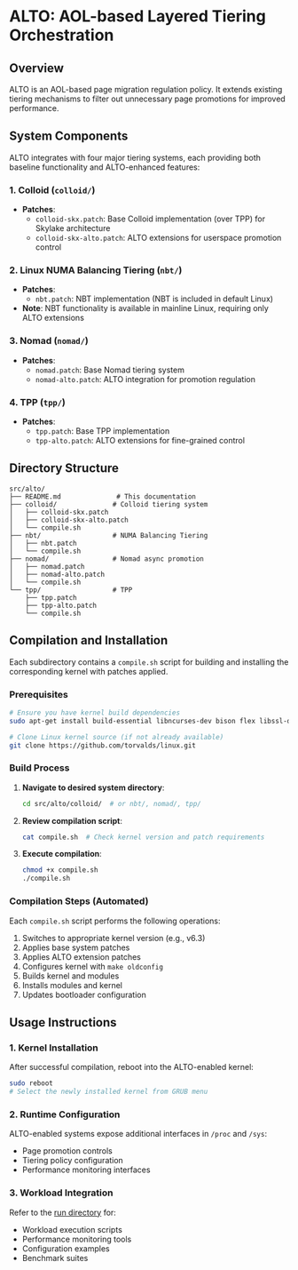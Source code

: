 # ALTO: AOL-based Layered Tiering Orchestration

## Overview

ALTO is an AOL-based page migration regulation policy. It extends existing
tiering mechanisms to filter out unnecessary page promotions for improved
performance.

## System Components

ALTO integrates with four major tiering systems, each providing both baseline
functionality and ALTO-enhanced features:

### 1. Colloid (`colloid/`)
- **Patches**:
  - `colloid-skx.patch`: Base Colloid implementation (over TPP) for Skylake architecture
  - `colloid-skx-alto.patch`: ALTO extensions for userspace promotion control

### 2. Linux NUMA Balancing Tiering (`nbt/`)
- **Patches**:
  - `nbt.patch`: NBT implementation (NBT is included in default Linux)
- **Note**: NBT functionality is available in mainline Linux, requiring only ALTO extensions

### 3. Nomad (`nomad/`)
- **Patches**:
  - `nomad.patch`: Base Nomad tiering system
  - `nomad-alto.patch`: ALTO integration for promotion regulation

### 4. TPP (`tpp/`)
- **Patches**:
  - `tpp.patch`: Base TPP implementation
  - `tpp-alto.patch`: ALTO extensions for fine-grained control

## Directory Structure

```
src/alto/
├── README.md              # This documentation
├── colloid/              # Colloid tiering system
│   ├── colloid-skx.patch
│   ├── colloid-skx-alto.patch
│   └── compile.sh
├── nbt/                  # NUMA Balancing Tiering
│   ├── nbt.patch
│   └── compile.sh
├── nomad/                # Nomad async promotion
│   ├── nomad.patch
│   ├── nomad-alto.patch
│   └── compile.sh
└── tpp/                  # TPP
    ├── tpp.patch
    ├── tpp-alto.patch
    └── compile.sh
```

## Compilation and Installation

Each subdirectory contains a `compile.sh` script for building and installing the corresponding kernel with patches applied.

### Prerequisites
```bash
# Ensure you have kernel build dependencies
sudo apt-get install build-essential libncurses-dev bison flex libssl-dev libelf-dev

# Clone Linux kernel source (if not already available)
git clone https://github.com/torvalds/linux.git
```

### Build Process
1. **Navigate to desired system directory**:
   ```bash
   cd src/alto/colloid/  # or nbt/, nomad/, tpp/
   ```

2. **Review compilation script**:
   ```bash
   cat compile.sh  # Check kernel version and patch requirements
   ```

3. **Execute compilation**:
   ```bash
   chmod +x compile.sh
   ./compile.sh
   ```

### Compilation Steps (Automated)
Each `compile.sh` script performs the following operations:
1. Switches to appropriate kernel version (e.g., v6.3)
2. Applies base system patches
3. Applies ALTO extension patches
4. Configures kernel with `make oldconfig`
5. Builds kernel and modules
6. Installs modules and kernel
7. Updates bootloader configuration

## Usage Instructions

### 1. Kernel Installation
After successful compilation, reboot into the ALTO-enabled kernel:
```bash
sudo reboot
# Select the newly installed kernel from GRUB menu
```

### 2. Runtime Configuration
ALTO-enabled systems expose additional interfaces in `/proc` and `/sys`:
- Page promotion controls
- Tiering policy configuration
- Performance monitoring interfaces

### 3. Workload Integration
Refer to the [run directory](../../run) for:
- Workload execution scripts
- Performance monitoring tools
- Configuration examples
- Benchmark suites
